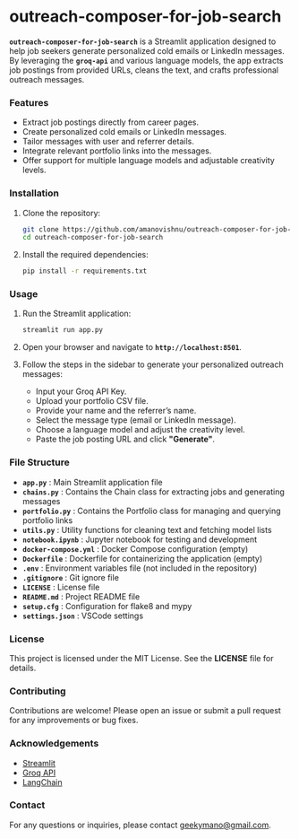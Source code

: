 # outreach-composer-for-job-search

**`outreach-composer-for-job-search`** is a Streamlit application designed to help job seekers generate personalized cold emails or LinkedIn messages. By leveraging the **`groq-api`** and various language models, the app extracts job postings from provided URLs, cleans the text, and crafts professional outreach messages.

### Features
- Extract job postings directly from career pages.
- Create personalized cold emails or LinkedIn messages.
- Tailor messages with user and referrer details.
- Integrate relevant portfolio links into the messages.
- Offer support for multiple language models and adjustable creativity levels.

### Installation

1. Clone the repository:
    ```sh
    git clone https://github.com/amanovishnu/outreach-composer-for-job-search.git
    cd outreach-composer-for-job-search
    ```

2. Install the required dependencies:
    ```sh
    pip install -r requirements.txt
    ```

### Usage

1. Run the Streamlit application:
    ```sh
    streamlit run app.py
    ```

2. Open your browser and navigate to **`http://localhost:8501`**.

3. Follow the steps in the sidebar to generate your personalized outreach messages:
    - Input your Groq API Key.
    - Upload your portfolio CSV file.
    - Provide your name and the referrer’s name.
    - Select the message type (email or LinkedIn message).
    - Choose a language model and adjust the creativity level.
    - Paste the job posting URL and click **"Generate"**.

### File Structure

- **`app.py`** : Main Streamlit application file
- **`chains.py`** : Contains the Chain class for extracting jobs and generating messages
- **`portfolio.py`** : Contains the Portfolio class for managing and querying portfolio links
- **`utils.py`** : Utility functions for cleaning text and fetching model lists
- **`notebook.ipynb`** : Jupyter notebook for testing and development
- **`docker-compose.yml`** : Docker Compose configuration (empty)
- **`Dockerfile`** : Dockerfile for containerizing the application (empty)
- **`.env`** : Environment variables file (not included in the repository)
- **`.gitignore`** : Git ignore file
- **`LICENSE`** : License file
- **`README.md`** : Project README file
- **`setup.cfg`** : Configuration for flake8 and mypy
- **`settings.json`** : VSCode settings

### License
This project is licensed under the MIT License. See the **LICENSE** file for details.

### Contributing
Contributions are welcome! Please open an issue or submit a pull request for any improvements or bug fixes.

### Acknowledgements
- [Streamlit](https://streamlit.io/)
- [Groq API](https://groq.com/)
- [LangChain](https://langchain.com/)

### Contact
For any questions or inquiries, please contact [geekymano@gmail.com](mailto:geekymano@gmail.com).